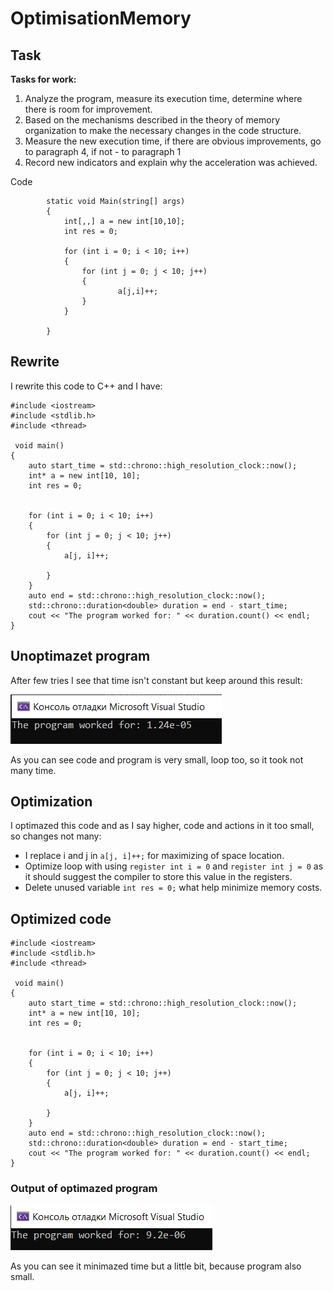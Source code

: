 # OptimisationMemory


## Task

**Tasks for work:**
1) Analyze the program, measure its execution time, determine where there is room for improvement.
2) Based on the mechanisms described in the theory of memory organization to make the necessary changes in the code structure.
3) Measure the new execution time, if there are obvious improvements, go to paragraph 4, if not - to paragraph 1
4) Record new indicators and explain why the acceleration was achieved.

Code

```
        static void Main(string[] args)
        {
            int[,,] a = new int[10,10];
            int res = 0;

            for (int i = 0; i < 10; i++)
            {
                for (int j = 0; j < 10; j++)
                {
                        a[j,i]++;
                }
            }

        }
```

## Rewrite


I rewrite this code to C++ and I have:
```
#include <iostream>
#include <stdlib.h> 
#include <thread>

 void main()
{
    auto start_time = std::chrono::high_resolution_clock::now();
    int* a = new int[10, 10];
    int res = 0;


    for (int i = 0; i < 10; i++)
    {
        for (int j = 0; j < 10; j++)
        {
            a[j, i]++;
            
        }
    }
    auto end = std::chrono::high_resolution_clock::now();
    std::chrono::duration<double> duration = end - start_time;
    cout << "The program worked for: " << duration.count() << endl;
}
```

## Unoptimazet program

After few tries I see that time isn't constant but keep around this result:

![example 1](/images/1.png)

As you can see code and program is very small, loop too, so it took not many time.

## Optimization

I optimazed this code and as I say higher, code and actions in it too small, so changes not many:

- I replace i and j in `a[j, i]++;` for maximizing of space location.
- Optimize loop with using `register int i = 0` and `register int j = 0` as it should suggest the compiler to store this value in the registers.
- Delete unused variable `int res = 0;` what help minimize memory costs.

## Optimized code

```
#include <iostream>
#include <stdlib.h> 
#include <thread>

 void main()
{
    auto start_time = std::chrono::high_resolution_clock::now();
    int* a = new int[10, 10];
    int res = 0;


    for (int i = 0; i < 10; i++)
    {
        for (int j = 0; j < 10; j++)
        {
            a[j, i]++;
            
        }
    }
    auto end = std::chrono::high_resolution_clock::now();
    std::chrono::duration<double> duration = end - start_time;
    cout << "The program worked for: " << duration.count() << endl;
}
```
### Output of optimazed program

![example 2](/images/2.png)

As you can see it minimazed time but a little bit, because program also small.











